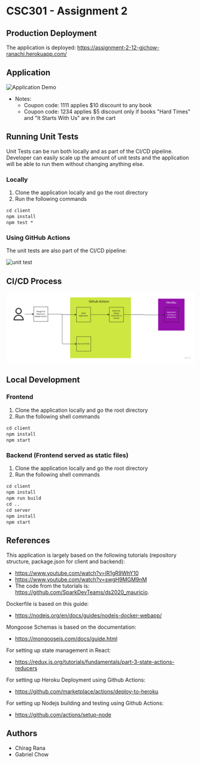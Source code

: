 # CSC301 - Assignment 2

## Production Deployment

The application is deployed: https://assignment-2-12-gjchow-ranachi.herokuapp.com/

## Application

![Application Demo](./images/output.gif)

* Notes:
  * Coupon code: 1111 applies $10 discount to any book
  * Coupon code: 1234 applies $5 discount only if books "Hard Times" and "It Starts With Us" are in the cart

## Running Unit Tests

Unit Tests can be run both locally and as part of the CI/CD pipeline. Developer can easily scale up the amount of unit tests and the application will be able to run them without changing anything else.

### Locally

1. Clone the application locally and go the root directory
2. Run the following commands

```
cd client
npm install
npm test *
```

### Using GitHub Actions

The unit tests are also part of the CI/CD pipeline:

![unit test](./images/unittest.gif)


## CI/CD Process

![cicd process](./images/CICD-Process.jpg)

## Local Development

### Frontend

1. Clone the application locally and go the root directory
2. Run the following shell commands

```
cd client
npm install
npm start
```

### Backend (Frontend served as static files)

1. Clone the application locally and go the root directory
2. Run the following shell commands

```
cd client
npm install
npm run build
cd ..
cd server
npm install
npm start
```

## References

This application is largely based on the following tutorials (repository structure, package.json for client and backend): 
* https://www.youtube.com/watch?v=lR1gR9WhY10
* https://www.youtube.com/watch?v=swgH9MGM9nM
* The code from the tutorials is: https://github.com/SparkDevTeams/ds2020_mauricio.

Dockerfile is based on this guide:
* https://nodejs.org/en/docs/guides/nodejs-docker-webapp/

Mongoose Schemas is based on the documentation:
* https://mongoosejs.com/docs/guide.html

For setting up state management in React:
* https://redux.js.org/tutorials/fundamentals/part-3-state-actions-reducers

For setting up Heroku Deployment using Github Actions:
* https://github.com/marketplace/actions/deploy-to-heroku

For setting up Nodejs building and testing using Github Actions:
* https://github.com/actions/setup-node


## Authors

* Chirag Rana
* Gabriel Chow
